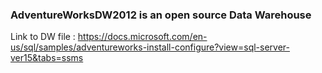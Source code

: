 <h3>AdventureWorksDW2012 is an open source Data Warehouse</h3>

Link to DW file : https://docs.microsoft.com/en-us/sql/samples/adventureworks-install-configure?view=sql-server-ver15&tabs=ssms
